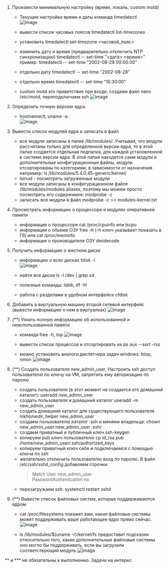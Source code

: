 1. Произвести минимальную настройку (время, локаль, custom motd)  
   - Текущие настройки времи и даты команда timedatectl  
![image](https://github.com/tms-dos21-onl/sergey-novik/assets/77771829/bdcf6095-2c74-46df-bc04-631ac70080ed)

   - вывести список часовых поясов timedatectl list-timezones
   - установить timedatectl set-timezone <часовой_пояс>
   - изменить дату и время (предварительно отключить NTP синхронизацию) timedatectl -- set-time "<дата> <время>"  
     пример: timedatectl -- set-time "2002-08-28 00:00:00"
   - отдельно дату timedatectl -- set-time "2002-08-28"
   - отдельно время timedatectl -- set-time "15:30:00"
   - custom motd это приветствие при входе, создаем файл nano /etc/motd, переподключаем ssh
![image](https://github.com/tms-dos21-onl/sergey-novik/assets/77771829/5fa47f7b-45dc-4079-9b97-d918ac4a8d84)

2. Определить точную версию ядра.
   -  hostnamectl, uname -a  
![image](https://github.com/tms-dos21-onl/sergey-novik/assets/77771829/334c09d7-de32-4186-8524-ab55f19c517c)

3. Вывести список модулей ядра и записать в файл
   - все модули записаны в папке /lib/modules/. Учитывая, что модули рассчитаны только для определенной версии ядра, то в этой папке создается отдельная подпапка, для каждой установленной в системе версии ядра. В этой папке находятся сами модули и дополнительные конфигурационные файлы, модули отсортированы по категориям, в зависимости от назначения например: ls /lib/modules/5.4.0.45-generic/kernel/  
   - lsmod - посмотреть загруженные модули
   - все модули записаны в конфигурационном файле /lib/modules/modules.aliases, поэтому мы можем просто посмотреть его содержимое: modprobe -c
   - записать все модули в файл modprobe -c >> modules-kernel.txt  

4. Просмотреть информацию о процессоре и модулях оперативной памяти  
   - информация о процессоре cat /proc/cpuinfo или lscpu  
   - информация о обьеме ОЗУ  free -h (-h ключ указывает показать в Гб) или cat /proc/meminfo  
   - информация о производителе ОЗУ dmidecode
     
5. Получить информацию о жестком диске  
   - информацию о всех дисках fdisk -l  
     ![image](https://github.com/tms-dos21-onl/sergey-novik/assets/77771829/6459813a-a6e9-44b9-8612-2f585d4a7a97)  

   - найти все диски ls -l /dev | grep sd  
   - полезные команды: lsblk, df -H  
   - работа с разделами в удобном интерфейсе cfdisk  


6. Добавить в виртуальную машину второй сетевой интерфейс (вывести информацию о нем в виртуалках)
   ![image](https://github.com/tms-dos21-onl/sergey-novik/assets/77771829/d182dfd6-6249-4e51-90d8-d66069b5efde)
    
7. (**) Узнать полную информацию об использованной и неиспользованной памяти  
   - команда free -h, top
     ![image](https://github.com/tms-dos21-onl/sergey-novik/assets/77771829/c129ec81-4df0-4107-b091-ce730c11d9c9)  

   - вывести список процессов и отсортировать их ps aux --sort -rss  
   - можно установить аналоги диспетчера задач windows: htop, nmon
     ![image](https://github.com/tms-dos21-onl/sergey-novik/assets/77771829/f314faa3-46c1-406f-8b23-f32bcfbe373d)
      
9. (**) Создать пользователя new_admin_user, Настроить ssh доступ пользователю по ключу на VM, запретить ему авторизацию по паролю  
    - создать пользователя (в этот момент не создается его домашний каталог): useradd new_admin_user  
    - создать пользователя и домашний каталог useradd -m new_admin_user  
    - создать домашний каталог для существующего пользователя mkhomedir_helper new_admin_user  
    - создаем пользователю каталог .ssh и меняем владельца: chown new_admin_user:new_admin_user .ssh/  
    - создаем приватный и публичный ключ ssh-keygen  
    - копируем pub ключ пользователю cp id_rsa.pub /home/new_admin_user/.ssh/authorized_keys  
    - копируем приватный ключ себе и подключаемся с помощью ключа по ssh  
    - желательно отключить пользователю вход по паролю. В файл /etc/ssh/sshd_config добавляем строчки:
      >Match User new_admin_user  
      >PasswordAuthentication no
    - перезагружаем ssh: systemctl restart sshd  
      
10. (**) Вывести список файловых систем, которые поддерживаются ядром
    -  cat /proc/filesystems покажет вам, какие файловые системы может поддерживать ваше работающее ядро прямо сейчас.
      ![image](https://github.com/tms-dos21-onl/sergey-novik/assets/77771829/00a5846e-1720-4edf-8390-c8dea33cff18)  

    -  ls /lib/modules/$(uname -r)/kernel/fs предоставит подсказки относительно того, какие дополнительные файловые системы оно могло бы поддерживать, если вы загрузили соответствующий модуль
      ![image](https://github.com/tms-dos21-onl/sergey-novik/assets/77771829/4bace541-1cd9-4456-89c2-90c2be87ab04)
          
** и *** не обязательны к выполнению. Задачи на интерес  

